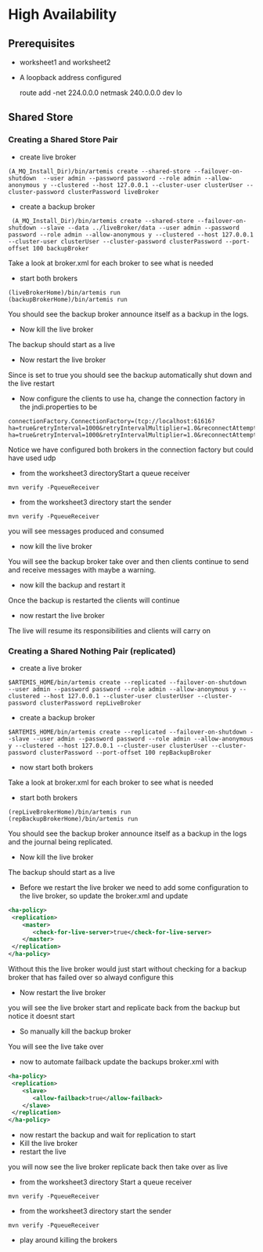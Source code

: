 # High Availability

## Prerequisites
 
-   worksheet1 and worksheet2
-   A loopback address configured  
    
    route add -net 224.0.0.0 netmask 240.0.0.0 dev lo

## Shared Store

### Creating a Shared Store Pair

-   create live broker

```code
(A_MQ_Install_Dir)/bin/artemis create --shared-store --failover-on-shutdown  --user admin --password password --role admin --allow-anonymous y --clustered --host 127.0.0.1 --cluster-user clusterUser --cluster-password clusterPassword liveBroker
```
-   create a backup broker

```code
 (A_MQ_Install_Dir)/bin/artemis create --shared-store --failover-on-shutdown --slave --data ../liveBroker/data --user admin --password password --role admin --allow-anonymous y --clustered --host 127.0.0.1 --cluster-user clusterUser --cluster-password clusterPassword --port-offset 100 backupBroker
```

Take a look at broker.xml for each broker to see what is needed

-   start both brokers
```code
(liveBrokerHome)/bin/artemis run
(backupBrokerHome)/bin/artemis run
```
You should see the backup broker announce itself as a backup in the logs.

-   Now kill the live broker


The backup should start as a live

-   Now restart the live broker

Since <failover-on-shutdown> is set to true you should see the backup automatically shut down and the live restart

- Now configure the clients to use ha, change the connection factory in the jndi.properties to be
```code
connectionFactory.ConnectionFactory=(tcp://localhost:61616?ha=true&retryInterval=1000&retryIntervalMultiplier=1.0&reconnectAttempts=-1,tcp://localhost:61716?ha=true&retryInterval=1000&retryIntervalMultiplier=1.0&reconnectAttempts=-1)
```

Notice we have configured both brokers in the connection factory but could have used udp
 
-   from the worksheet3 directoryStart a queue receiver

```code
mvn verify -PqueueReceiver
```

-   from the worksheet3 directory start the sender

```code
mvn verify -PqueueReceiver
```

you will see messages produced and consumed

-   now kill the live broker

You will see the backup broker take over and then clients continue to send and receive messages with maybe a warning.

-   now kill the backup and restart it

Once the backup is restarted the clients will continue

-   now restart the live broker 

The live will resume its responsibilities and clients will carry on

### Creating a Shared Nothing Pair (replicated)

-   create a live broker

```code
$ARTEMIS_HOME/bin/artemis create --replicated --failover-on-shutdown  --user admin --password password --role admin --allow-anonymous y --clustered --host 127.0.0.1 --cluster-user clusterUser --cluster-password clusterPassword repLiveBroker
```
   
-   create a backup broker    

```code
$ARTEMIS_HOME/bin/artemis create --replicated --failover-on-shutdown --slave --user admin --password password --role admin --allow-anonymous y --clustered --host 127.0.0.1 --cluster-user clusterUser --cluster-password clusterPassword --port-offset 100 repBackupBroker
```
-   now start both brokers

 Take a look at broker.xml for each broker to see what is needed
 
 -   start both brokers
 
 ```code
 (repLiveBrokerHome)/bin/artemis run
 (repBackupBrokerHome)/bin/artemis run
 ```
 You should see the backup broker announce itself as a backup in the logs and the journal being replicated.
 
 -   Now kill the live broker
 
 
 The backup should start as a live
 
 -  Before we restart the live broker we need to add some configuration to the live broker, so update the broker.xml and update
 
 ```xml
 <ha-policy>
  <replication>
     <master>
        <check-for-live-server>true</check-for-live-server>
     </master>
  </replication>
</ha-policy>
 ```
 
 Without this the live broker would just start without checking for a backup broker that has failed over so alwayd configure this
 
 -   Now restart the live broker
 
you will see the live broker start and replicate back from the backup but notice it doesnt start

-   So manually kill the backup broker

You will see the live take over

-   now to automate failback update the backups broker.xml with

```xml
<ha-policy>
 <replication>
    <slave>
       <allow-failback>true</allow-failback>
    </slave>
 </replication>
</ha-policy>
```

-   now restart the backup and wait for replication to start
-   Kill the live broker
-   restart the live

you will now see the live broker replicate back then take over as live
 
 
-   from the worksheet3 directory Start a queue receiver

```code
mvn verify -PqueueReceiver
```

-   from the worksheet3 directory start the sender

```code
mvn verify -PqueueReceiver
```

- play around killing the brokers


    
 


